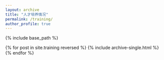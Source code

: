 ```yaml
---
layout: archive
title: "人才培养情况"
permalink: /training/
author_profile: true
---
```


{% include base_path %}



{% for post in site.training reversed %}
  {% include archive-single.html %}
{% endfor %}
